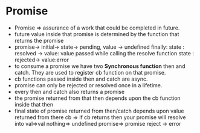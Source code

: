 # Promise
* Promise => assurance of a work that could be completed in future.
* future value inside that promise is determined by the function that returns the promise
* promise-> initial->  state-> pending, value -> undefined
        finally:
      state :  resolved -> value: value passed while calling the resolve function 
       state : rejected-> value:error
*  to consume a promise we have two **Synchronous function** then and catch. They are used to register cb function on that promise.
* cb functions passed inside then and catch are async.
* promise can only be rejected or resolved once in a lifetime.
* every then and catch also returns a promise
 * the promise returned from that then depends upon the cb function inside that then
 * final state of promise returned from then/catch depends upon value returned from there cb => if cb returns then your promise will resolve into 
                        val=>val 
                        nothing=> undefined 
                        promise=> promise
                        reject -> error 